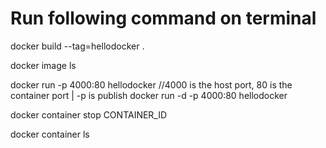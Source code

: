 
# Run following command on terminal

docker build --tag=hellodocker .

docker image ls

docker run -p 4000:80 hellodocker //4000 is the host port, 80 is the container port | -p is publish
docker run -d -p 4000:80 hellodocker

docker container stop CONTAINER_ID

docker container ls